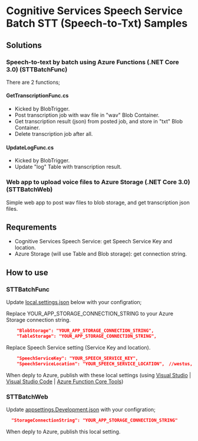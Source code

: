 # Cognitive Services Speech Service Batch STT (Speech-to-Txt) Samples


## Solutions

### Speech-to-text by batch using Azure Functions (.NET Core 3.0) (STTBatchFunc)

There are 2 functions;

#### GetTranscriptionFunc.cs

- Kicked by BlobTrigger.
- Post transcription job with wav file in "wav" Blob Container.
- Get transcription result (json) from posted job, and store in "txt" Blob Container.
- Delete transcription job after all.

#### UpdateLogFunc.cs

- Kicked by BlobTrigger.
- Update "log" Table with transcription result.

### Web app to upload voice files to Azure Storage (.NET Core 3.0) (STTBatchWeb)

Simple web app to post wav files to blob storage, and get transcription json files.


## Requrements

- Cognitive Services Speech Service: get Speech Service Key and location.
- Azure Storage (will use Table and Blob storage): get connection string.


## How to use

### STTBatchFunc

Update [local.settings.json](STTBatchFunc202002/local.settings.json) below with your configration;

Replace YOUR_APP_STORAGE_CONNECTION_STRING to your Azure Storage connection string.

```local.settings.json 
    "BlobStorage": "YOUR_APP_STORAGE_CONNECTION_STRING",
    "TableStorage": "YOUR_APP_STORAGE_CONNECTION_STRING",
```

Replace Speech Service setting (Service Key and location).

```local.settings.json 
    "SpeechServiceKey": "YOUR_SPEECH_SERVICE_KEY",
    "SpeechServiceLocation": "YOUR_SPEECH_SERVICE_LOCATION",　//westus, japaneast, etc
```

When deply to Azure, publish with these local settings (using [Visual Studio](https://docs.microsoft.com/en-us/azure/azure-functions/functions-develop-vs#function-app-settings) | [Visual Studio Code](https://docs.microsoft.com/en-us/azure/azure-functions/functions-develop-vs-code?tabs=csharp#application-settings-in-azure) | [Azure Function Core Tools](https://docs.microsoft.com/en-us/azure/azure-functions/functions-run-local?tabs=windows#publish))


### STTBatchWeb

Update [appsettings.Development.json](STTBatchWeb202001/appsettings.Development.json) with your configration;

```appsettings.Development.json
  "StorageConnectionString": "YOUR_APP_STORAGE_CONNECTION_STRING"
```

When deply to Azure, publish this local setting.